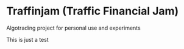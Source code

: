 # Traffinjam (Traffic Financial Jam)
Algotrading project for personal use and experiments


This is just a test
